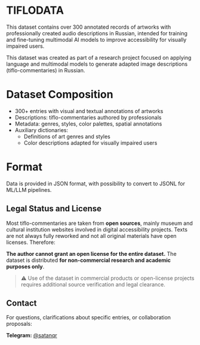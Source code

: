 # TIFLODATA
This dataset contains over 300 annotated records of artworks with professionally created audio descriptions in Russian, intended for training and fine-tuning multimodal AI models to improve accessibility for visually impaired users.

This dataset was created as part of a research project focused on applying language and multimodal models to generate adapted image descriptions (tiflo-commentaries) in Russian.

# Dataset Composition

- 300+ entries with visual and textual annotations of artworks  
- Descriptions: tiflo-commentaries authored by professionals  
- Metadata: genres, styles, color palettes, spatial annotations  
- Auxiliary dictionaries:  
  - Definitions of art genres and styles  
  - Color descriptions adapted for visually impaired users  

# Format

Data is provided in JSON format, with possibility to convert to JSONL for ML/LLM pipelines.

## Legal Status and License

Most tiflo-commentaries are taken from **open sources**, mainly museum and cultural institution websites involved in digital accessibility projects. Texts are not always fully reworked and not all original materials have open licenses. Therefore:

**The author cannot grant an open license for the entire dataset.** The dataset is distributed **for non-commercial research and academic purposes only**.

> ⚠️ Use of the dataset in commercial products or open-license projects requires additional source verification and legal clearance.

## Contact

For questions, clarifications about specific entries, or collaboration proposals:

**Telegram:** [@satanqr](https://t.me/satanqr)
